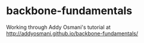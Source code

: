backbone-fundamentals
=====================

Working through Addy Osmani's tutorial at http://addyosmani.github.io/backbone-fundamentals/
